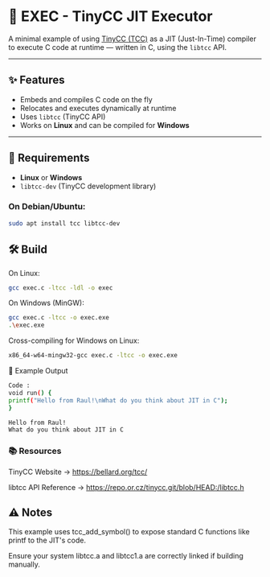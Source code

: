 # 🔧 EXEC - TinyCC JIT Executor

A minimal example of using [TinyCC (TCC)](https://bellard.org/tcc/) as a JIT (Just-In-Time) compiler to execute C code at runtime — written in C, using the `libtcc` API.

---

## ✨ Features

- Embeds and compiles C code on the fly
- Relocates and executes dynamically at runtime
- Uses `libtcc` (TinyCC API)
- Works on **Linux** and can be compiled for **Windows**

---

## 🧱 Requirements

- **Linux** or **Windows**
- `libtcc-dev` (TinyCC development library)

### On Debian/Ubuntu:

```bash
sudo apt install tcc libtcc-dev
```

## 🛠️ Build
On Linux:
```bash
gcc exec.c -ltcc -ldl -o exec
```

On Windows (MinGW):
```bash
gcc exec.c -ltcc -o exec.exe
.\exec.exe
```

Cross-compiling for Windows on Linux:
```bash
x86_64-w64-mingw32-gcc exec.c -ltcc -o exec.exe
```

🧪 Example Output
```bash
Code :
void run() {
printf("Hello from Raul!\nWhat do you think about JIT in C");
}

Hello from Raul!
What do you think about JIT in C
```

### 📚 Resources
TinyCC Website -> https://bellard.org/tcc/

libtcc API Reference -> https://repo.or.cz/tinycc.git/blob/HEAD:/libtcc.h

## ⚠️ Notes
This example uses tcc_add_symbol() to expose standard C functions like printf to the JIT's code.

Ensure your system libtcc.a and libtcc1.a are correctly linked if building manually.
